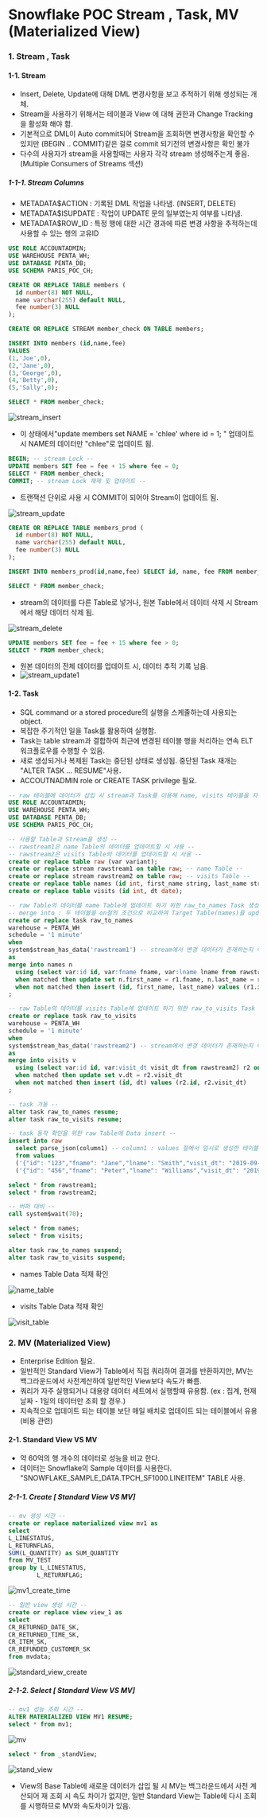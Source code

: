 # Snowflake POC Stream , Task, MV (Materialized View)

### 1. Stream , Task

#### 1-1. Stream

- Insert, Delete, Update에 대해 DML 변경사항을 보고 추적하기 위해 생성되는 개체.
- Stream을 사용하기 위해서는 테이블과 View 에 대해 권한과 Change Tracking을 활성화 해야 함.
- 기본적으로 DML이 Auto commit되어 Stream을 조회하면 변경사항을 확인할 수 있지만 (BEGIN .. COMMIT)같은 걸로 commit 되기전의 변경사항은 확인 불가
- 다수의 사용자가 stream을 사용할때는 사용자 각각 stream 생성해주는게 좋음.(Multiple Consumers of Streams 섹션)

##### 1-1-1. Stream Columns

- METADATA$ACTION : 기록된 DML 작업을 나타냄. (INSERT, DELETE)
- METADATA$ISUPDATE : 작업이 UPDATE 문의 일부였는지 여부를 나타냄.
- METADATA$ROW_ID : 특정 행에 대한 시간 경과에 따른 변경 사항을 추적하는데 사용할 수 있는 행의 고유ID

```sql
USE ROLE ACCOUNTADMIN;
USE WAREHOUSE PENTA_WH;
USE DATABASE PENTA_DB;
USE SCHEMA PARIS_POC_CH;

CREATE OR REPLACE TABLE members (
  id number(8) NOT NULL,
  name varchar(255) default NULL,
  fee number(3) NULL
);

CREATE OR REPLACE STREAM member_check ON TABLE members;

INSERT INTO members (id,name,fee)
VALUES
(1,'Joe',0),
(2,'Jane',0),
(3,'George',0),
(4,'Betty',0),
(5,'Sally',0);

SELECT * FROM member_check;
```

![stream_insert](./image/stream_insert.PNG)

- 이 상태에서"update members set NAME = 'chlee' where id = 1; " 업데이트 시 NAME의 데이터만 "chlee"로 업데이트 됨.



```sql
BEGIN; -- stream Lock --
UPDATE members SET fee = fee + 15 where fee = 0;
SELECT * FROM member_check;
COMMIT; -- stream Lock 해제 및 업데이트 --
```

- 트랜잭션 단위로 사용 시 COMMIT이 되어야 Stream이 업데이트 됨.

![stream_update](./image/stream_update.PNG)



```sql
CREATE OR REPLACE TABLE members_prod (
  id number(8) NOT NULL,
  name varchar(255) default NULL,
  fee number(3) NULL
);

INSERT INTO members_prod(id,name,fee) SELECT id, name, fee FROM member_check WHERE METADATA$ACTION = 'INSERT';

SELECT * FROM member_check;
```

- stream의 데이터를 다른 Table로 넣거나, 원본 Table에서 데이터 삭제 시 Stream에서 해당 데이터 삭제 됨.

![stream_delete](./image/stream_delete.PNG)



```sql
UPDATE members SET fee = fee + 15 where fee > 0;
SELECT * FROM member_check;
```

- 원본 데이터의 전체 데이터를 업데이트 시, 데이터 추적 기록 남음.
- ![stream_update1](./image/stream_update1.PNG)

#### 1-2. Task 

- SQL command or a stored procedure의 실행을 스케줄하는데 사용되는 object.
- 복잡한 주기적인 일을 Task를 활용하여 실행함.
- Task는 table stream과 결합하여 최근에 변경된 테이블 행을 처리하는 연속 ELT 워크플로우를 수행할 수 있음.
- 새로 생성되거나 복제된 Task는 중단된 상태로 생성됨. 중단된 Task 재개는 "ALTER TASK ... RESUME"사용.
- ACCOUTNADMIN role or CREATE TASK privilege 필요.

```sql 
-- raw 테이블에 데이터가 삽입 시 stream과 Task를 이용해 name, visits 테이블을 자동으로 업데이트 한다. --
USE ROLE ACCOUNTADMIN;
USE WAREHOUSE PENTA_WH;
USE DATABASE PENTA_DB;
USE SCHEMA PARIS_POC_CH;

-- 사용할 Table과 Stream을 생성 --
-- rawstream1은 name Table의 데이터를 업데이트할 시 사용 --
-- rawstream2은 visits Table의 데이터를 업데이트할 시 사용 --
create or replace table raw (var variant);
create or replace stream rawstream1 on table raw; -- name Table -- 
create or replace stream rawstream2 on table raw; -- visits Table --
create or replace table names (id int, first_name string, last_name string);
create or replace table visits (id int, dt date);

-- raw Table의 데이터를 name Table에 업데이트 하기 위한 raw_to_names Task 생성 --
-- merge into : 두 테이블을 on절의 조건으로 비교하여 Target Table(names)을 update or insert하는 쿼리 --
create or replace task raw_to_names
warehouse = PENTA_WH
schedule = '1 minute'
when
system$stream_has_data('rawstream1') -- stream에서 변경 데이터가 존재하는지 여부 확인
as
merge into names n
  using (select var:id id, var:fname fname, var:lname lname from rawstream1) r1 on n.id = to_number(r1.id)
  when matched then update set n.first_name = r1.fname, n.last_name = r1.lname
  when not matched then insert (id, first_name, last_name) values (r1.id, r1.fname, r1.lname)
;

-- raw Table의 데이터를 visits Table에 업데이트 하기 위한 raw_to_visits Task 생성 --
create or replace task raw_to_visits
warehouse = PENTA_WH
schedule = '1 minute'
when
system$stream_has_data('rawstream2') -- stream에서 변경 데이터가 존재하는지 여부 확인
as
merge into visits v
  using (select var:id id, var:visit_dt visit_dt from rawstream2) r2 on v.id = to_number(r2.id)
  when matched then update set v.dt = r2.visit_dt
  when not matched then insert (id, dt) values (r2.id, r2.visit_dt)
;

-- task 가동 -- 
alter task raw_to_names resume;
alter task raw_to_visits resume;

-- task 동작 확인을 위한 raw Table에 Data insert -- 
insert into raw
  select parse_json(column1) -- column1 : values 절에서 임시로 생성한 테이블 컬럼명
  from values
  ('{"id": "123","fname": "Jane","lname": "Smith","visit_dt": "2019-09-17"}'),
  ('{"id": "456","fname": "Peter","lname": "Williams","visit_dt": "2019-09-17"}');

select * from rawstream1;
select * from rawstream2;

-- 버퍼 대비 --
call system$wait(70);

select * from names;
select * from visits;

alter task raw_to_names suspend;
alter task raw_to_visits suspend;
```

- names Table Data 적재 확인

![name_table](./image/name_table.PNG)

- visits Table Data 적재 확인

![visit_table](./image/visit_table.PNG)



### 2. MV (Materialized View)

- Enterprise Edition 필요.
- 일반적인 Standard View가 Table에서 직접 쿼리하여 결과를 반환하지만, MV는 백그라운드에서 사전계산하여 일반적인 View보다 속도가 빠름. 
- 쿼리가 자주 실행되거나 대용량 데이터 세트에서 실행할때 유용함. (ex : 집계, 현재날짜 - 1일의 데이터만 조회 할 경우.)
- 지속적으로 업데이트 되는 테이블 보단 매일 배치로 업데이트 되는 테이블에서 유용(비용 관련)

#### 2-1. Standard View VS MV

- 약 60억의 행 개수의 데이터로 성능을 비교 한다.
- 데이터는 Snowflake의 Sample 데이터를 사용한다. "SNOWFLAKE_SAMPLE_DATA.TPCH_SF1000.LINEITEM" TABLE 사용.

##### 2-1-1. Create [ Standard View VS MV]

```sql
-- mv 생성 시간 --
create or replace materialized view mv1 as 
select 
L_LINESTATUS,
L_RETURNFLAG,
SUM(L_QUANTITY) as SUM_QUANTITY
from MV_TEST
group by L_LINESTATUS,
        L_RETURNFLAG;
```

![mv1_create_time](./image/mv1_create_time.PNG)

```sql
-- 일반 view 생성 시간 -- 
create or replace view view_1 as 
select 
CR_RETURNED_DATE_SK,
CR_RETURNED_TIME_SK,
CR_ITEM_SK,
CR_REFUNDED_CUSTOMER_SK
from mvdata;
```

![standard_view_create](./image/standard_view_create.PNG)



##### 2-1-2. Select [ Standard View VS MV]

```sql
-- mv1 성능 조회 시간 -- 
ALTER MATERIALIZED VIEW MV1 RESUME;
select * from mv1;
```

![mv](./image/mv.PNG)

```sql
select * from _standView;
```

![stand_view](./image/stand_view.PNG)

- View의 Base Table에 새로운 데이터가 삽입 될 시 MV는 백그라운드에서 사전 계산되어 재 조회 시 속도 차이가 없지만, 일반 Standard View는 Table에 다시 조회를 시행하므로 MV와 속도차이가 있음.
